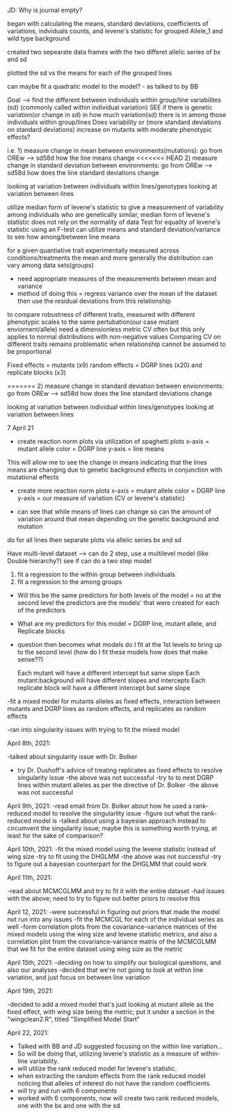 
JD: Why is journal empty?

began with calculating the means, standard deviations, coefficients of variations, indviduals counts, and levene's statistic for grouped Allele_1 and wild type background

created two sepearate data frames with the two differet allelic series of bx and sd

plotted the sd vs the means for each of the grouped lines

can maybe fit a quadratic model to the model? - as talked to by BB

Goal --> find the different between individuals within group/line variabilites   (sd) (commonly called within individual variation)
SEE if there is genetic variation(or change in sd) in how much variation(sd) there is in among those individuals within group/lines 
Does variability or (more standard deviations on standard deviations) increase on mutants with moderate phenotypic effects? 


i.e. 1) measure change in mean between environments(mutations): go from OREw --> sd58d how the line means change
<<<<<<< HEAD
2) measure change in standard deviation between environments: go from OREw --> sd58d how does the line standard deviations change

looking at variation between individuals within lines/genotypes
looking at variation between lines 

utilize median form of levene's statistic to give a measurement of variability among individuals who are genetically similar, median form of levene's statistic does not rely on the normality of data 
Test for equality of levene's statistic using an F-test
can utilize means and standard deviation/variance to see how among/between line means

for a given quantiative trait experimentally measured across conditions/treatments the mean and more generally the distribution can vary among data sets(groups)
- need appropriate measures of the measurements between mean and variance
- method of doing this = regress variance over the mean of the dataset then use the residual deviations from this relationship 

to compare robustness of different traits, measured with different phenotypic scales to the same pertubation(our case mutant enviornent/allele) need a dimensionless metric
CV often but this only applies to normal distributions with non-negative values 
Comparing CV on different traits remains problematic when relationship cannot be assumed to be proportional 


Fixed effects = mutants (x9)
random effects = DGRP lines (x20) and replicate blocks (x3)

=======
2) measure change in standard deviation between envionrments: go from OREw --> sd58d how does the line standard deviations change

looking at variation between individual within lines/genotypes
looking at variation between lines 


7 April 21

- create reaction norm plots via utilization of spaghetti plots
x-axis = mutant allele
color = DGRP line
y-axis = line means 

This will allow me to see the change in means indicating that the lines means are changing due to genetic background effects in conjunction with mutational effects

- create more reaction norm plots
x-axis = mutant allele
color = DGRP line
y-axis = our measure of variation (CV or levene's statistic)

- can see that while means of lines can change so can the amount of variation around that mean depending on the genetic background and mutation 


do for all lines then separate plots via allelic series bx and sd

Have multi-level dataset --> can do 2 step, use a multilevel model (like Double hierarchy?)
see if can do a two step model

1) fit a regression to the within group between individuals
2) fit a regression to the among groups

- Will this be the same predictors for both levels of the model = no at the second level the predictors are the models' that were created for each of the predictors
- What are my predictors for this model = DGRP line, mutant allele, and Replicate blocks

- question then becomes what models do I fit at the 1st levels to bring up to the second level (how do I fit these models how does that make sense??)

  Each mutant will have a different intercept but same slope
  Each mutant:background will have different slopes and intercepts
  Each replicate block will have a different intercept but same slope


-fit a mixed model for mutants alleles as fixed effects, interaction between mutants and DGRP lines as random effects, and 
replicates as random effects

-ran into singularity issues with trying to fit the mixed model

April 8th, 2021:

-talked about singularity issue with Dr. Bolker
- try Dr. Dushoff's advice of treating replicates as fixed effects to resolve singularity issue
-the above was not successful
-try to to nest DGRP lines within mutant alleles as per the directive of Dr. Bolker
-the above was not successful

April 9th, 2021:
-read email from Dr. Bolker about how he used a rank-reduced model to resolve the singularlity issue
-figure out what the rank-reduced model is
-talked about using a bayesian approach instead to circumvent the singularity issue; maybe this is something worth trying,
at least for the sake of comparison?

April 10th, 2021: 
-fit the mixed model using the levene statistic instead of wing size 
-try to fit using the DHGLMM
-the above was not successful
-try to figure out a bayesian counterpart for the DHGLMM that could work

April 11th, 2021:

-read about MCMCGLMM and try to fit it with the entire dataset 
-had issues with the above; need to try to figure out better priors to resolve this

April 12, 2021:
-were successful in figuring out priors that made the model not run into any issues
-fit the MCMCGL for each of the individual series as well
-form correlation plots from the covariance-variance matrices of the mixed models using the wing size  and levene 
statistic metrics, and also a correlation plot from the covariance-variance matrix of the MCMCGLMM that we fit for the 
entire dataset using wing size as the metric

April 15th, 2021: 
-deciding on how to simplify our biological questions, and also our analyses 
-decided that we're not going to look at within line variation, and just focus on between line variation

April 19th, 2021:

-decided to add a mixed model that's just looking at mutant allele as the fixed effect, with wing size being the metric; put it under a section in the "wingclean2.R", titled "Simplified Model Start"

April 22, 2021:

- Talked with BB and JD suggested focusing on the within line variation... 
- So will be doing that, utilizing levene's statistic as a measure of within-line variability. 
- will utilize the rank reduced model for levene's statistic.
- when extracting the random effects from the rank reduced model noticing that alleles of interest do not have the random coefficients.
- will try and run with 6 components
- worked with 6 components, now will create two rank reduced models, one with the bx and one with the sd 



